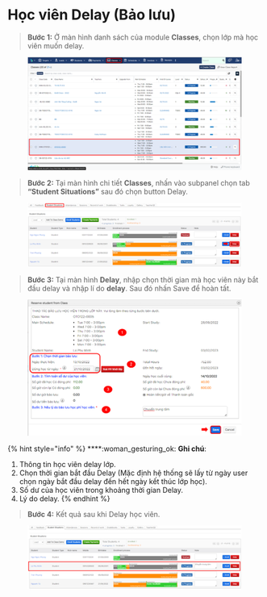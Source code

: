 # Học viên Delay (Bảo lưu)

> **Bước 1:** Ở màn hình danh sách của module **Classes**, chọn lớp mà học viên muốn delay.

<figure><img src="../../../.gitbook/assets/image (63).png" alt=""><figcaption></figcaption></figure>

> **Bước 2:** Tại màn hình chi tiết **Classes**, nhấn vào subpanel chọn tab **“Student Situations”** sau đó chọn button Delay.

<figure><img src="../../../.gitbook/assets/image (62).png" alt=""><figcaption></figcaption></figure>

> **Bước 3:** Tại màn hình **Delay**, nhập chọn thời gian mà học viên này bắt đầu delay và nhập lí do **delay**. Sau đó nhấn Save để hoàn tất.

<figure><img src="../../../.gitbook/assets/image (60).png" alt=""><figcaption></figcaption></figure>

{% hint style="info" %}
****:woman\_gesturing\_ok: **Ghi chú**:

1. Thông tin học viên delay lớp.
2. Chọn thời gian bắt đầu Delay (Mặc định hệ thống sẽ lấy từ ngày user chọn ngày bắt đầu delay đến hết ngày kết thúc lớp học).&#x20;
3. Số dư của học viên trong khoảng thời gian Delay.
4. Lý do delay.
{% endhint %}

> **Bước 4:** Kết quả sau khi Delay học viên.

<figure><img src="../../../.gitbook/assets/image (68).png" alt=""><figcaption></figcaption></figure>
